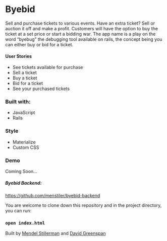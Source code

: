 # Byebid

Sell and purchase tickets to various events. Have an extra ticket? Sell or auction it off and make a profit. Customers will have the option to buy the ticket at a set price or start a bidding war. The app name is a play on the word “byebug” the debugging tool available on rails, the concept being you can either buy or bid for a ticket.

#### User Stories  
- See tickets available for purchase
- Sell a ticket
- Buy a ticket
- Bid for a ticket
- See your purchased tickets

### Built with:
- JavaScript
- Rails

### Style
- Materialize
- Custom CSS

### Demo
Coming Soon...

##### Byebid Backend:
https://github.com/menstiler/byebid-backend

You are welcome to clone down this repository and in the project directory, you can run:

### `open index.html`

Built by [Mendel Stillerman](https://github.com/menstiler) and [David Greenspan](https://github.com/davidgreenspan15)

